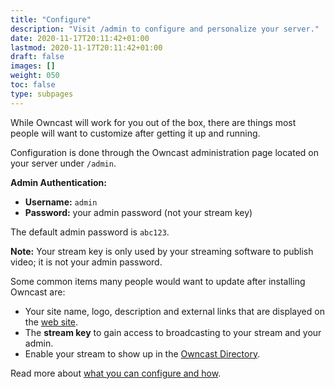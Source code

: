 ```yaml
---
title: "Configure"
description: "Visit /admin to configure and personalize your server."
date: 2020-11-17T20:11:42+01:00
lastmod: 2020-11-17T20:11:42+01:00
draft: false
images: []
weight: 050
toc: false
type: subpages
---
```


While Owncast will work for you out of the box, there are things most people will want to customize after getting it up and running.

Configuration is done through the Owncast administration page located on your server under `/admin`. 

**Admin Authentication:**
- **Username:** `admin`  
- **Password:** your admin password (not your stream key)

The default admin password is `abc123`.

**Note:** Your stream key is only used by your streaming software to publish video; it is not your admin password.

Some common items many people would want to update after installing Owncast are:

* Your site name, logo, description and external links that are displayed on the [web site](/docs/website).
* The **stream key** to gain access to broadcasting to your stream and your admin.
* Enable your stream to show up in the [Owncast Directory](/docs/directory).

Read more about [what you can configure and how](/docs/configuration).